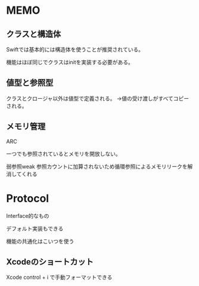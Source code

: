 # MEMO

## クラスと構造体

Swiftでは基本的には構造体を使うことが推奨されている。

機能はほぼ同じでクラスはinitを実装する必要がある。

## 値型と参照型

クラスとクロージャ以外は値型で定義される。 →値の受け渡しがすべてコピーされる。

## メモリ管理

ARC

一つでも参照されているとメモリを開放しない。

弱参照weak 参照カウントに加算されないため循環参照によるメモリリークを解消してくれる

# Protocol

Interface的なもの

デフォルト実装もできる

機能の共通化はこいつを使う



## Xcodeのショートカット

Xcode control + i で手動フォーマットできる

